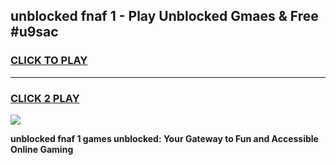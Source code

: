 
## unblocked fnaf 1 - Play Unblocked Gmaes & Free #u9sac
<h3>
<a href="https://news.freeplayer.one?title=unblocked_fnaf_1&ref=27F">CLICK TO PLAY</a></h3>
<hr>

<h3>
<a href="https://news.freeplayer.one?title=unblocked_fnaf_1&ref=27F">CLICK 2 PLAY</a>
  
</h3>

<a href="https://news.freeplayer.one?title=unblocked_fnaf_1&ref=27F/"><img src="https://clearcache.store/games.png"></a>


**unblocked fnaf 1 games unblocked: Your Gateway to Fun and Accessible Online Gaming**
